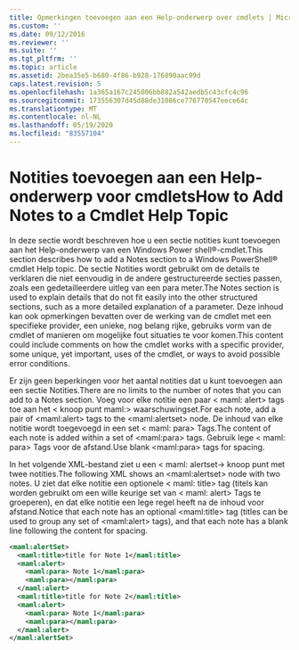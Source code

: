 ```yaml
---
title: Opmerkingen toevoegen aan een Help-onderwerp over cmdlets | Microsoft Docs
ms.custom: ''
ms.date: 09/12/2016
ms.reviewer: ''
ms.suite: ''
ms.tgt_pltfrm: ''
ms.topic: article
ms.assetid: 2bea35e5-b680-4f86-b928-176890aac99d
caps.latest.revision: 5
ms.openlocfilehash: 1a365a167c245006bb882a542aedb5c43cfc4c96
ms.sourcegitcommit: 173556307d45d88de31086ce776770547eece64c
ms.translationtype: MT
ms.contentlocale: nl-NL
ms.lasthandoff: 05/19/2020
ms.locfileid: "83557104"
---
```

# <a name="how-to-add-notes-to-a-cmdlet-help-topic"></a><span data-ttu-id="f7186-102">Notities toevoegen aan een Help-onderwerp voor cmdlets</span><span class="sxs-lookup"><span data-stu-id="f7186-102">How to Add Notes to a Cmdlet Help Topic</span></span>

<span data-ttu-id="f7186-103">In deze sectie wordt beschreven hoe u een sectie notities kunt toevoegen aan het Help-onderwerp van een Windows Power shell®-cmdlet.</span><span class="sxs-lookup"><span data-stu-id="f7186-103">This section describes how to add a Notes section to a Windows PowerShell® cmdlet Help topic.</span></span> <span data-ttu-id="f7186-104">De sectie Notities wordt gebruikt om de details te verklaren die niet eenvoudig in de andere gestructureerde secties passen, zoals een gedetailleerdere uitleg van een para meter.</span><span class="sxs-lookup"><span data-stu-id="f7186-104">The Notes section is used to explain details that do not fit easily into the other structured sections, such as a more detailed explanation of a parameter.</span></span> <span data-ttu-id="f7186-105">Deze inhoud kan ook opmerkingen bevatten over de werking van de cmdlet met een specifieke provider, een unieke, nog belang rijke, gebruiks vorm van de cmdlet of manieren om mogelijke fout situaties te voor komen.</span><span class="sxs-lookup"><span data-stu-id="f7186-105">This content could include comments on how the cmdlet works with a specific provider, some unique, yet important, uses of the cmdlet, or ways to avoid possible error conditions.</span></span>

<span data-ttu-id="f7186-106">Er zijn geen beperkingen voor het aantal notities dat u kunt toevoegen aan een sectie Notities.</span><span class="sxs-lookup"><span data-stu-id="f7186-106">There are no limits to the number of notes that you can add to a Notes section.</span></span> <span data-ttu-id="f7186-107">Voeg voor elke notitie een paar \< maml: alert> tags toe aan het \< knoop punt maml:> waarschuwingset.</span><span class="sxs-lookup"><span data-stu-id="f7186-107">For each note, add a pair of \<maml:alert> tags to the \<maml:alertset> node.</span></span> <span data-ttu-id="f7186-108">De inhoud van elke notitie wordt toegevoegd in een set \< maml: para> Tags.</span><span class="sxs-lookup"><span data-stu-id="f7186-108">The content of each note is added within a set of \<maml:para> tags.</span></span> <span data-ttu-id="f7186-109">Gebruik lege \< maml: para> Tags voor de afstand.</span><span class="sxs-lookup"><span data-stu-id="f7186-109">Use blank \<maml:para> tags for spacing.</span></span>

<span data-ttu-id="f7186-110">In het volgende XML-bestand ziet u een \< maml: alertset-> knoop punt met twee notities.</span><span class="sxs-lookup"><span data-stu-id="f7186-110">The following XML shows an \<maml:alertset> node with two notes.</span></span> <span data-ttu-id="f7186-111">U ziet dat elke notitie een optionele \< maml: title> tag (titels kan worden gebruikt om een wille keurige set van \< maml: alert> Tags te groeperen), en dat elke notitie een lege regel heeft na de inhoud voor afstand.</span><span class="sxs-lookup"><span data-stu-id="f7186-111">Notice that each note has an optional \<maml:title> tag (titles can be used to group any set of \<maml:alert> tags), and that each note has a blank line following the content for spacing.</span></span>

```xml
<maml:alertSet>
  <maml:title>title for Note 1</maml:title>
  <maml:alert>
    <maml:para> Note 1</maml:para>
    <maml:para></maml:para>
  </maml:alert>
  <maml:title>title for Note 2</maml:title>
  <maml:alert>
    <maml:para> Note 1</maml:para>
    <maml:para></maml:para>
  </maml:alert>
</maml:alertSet>
```
